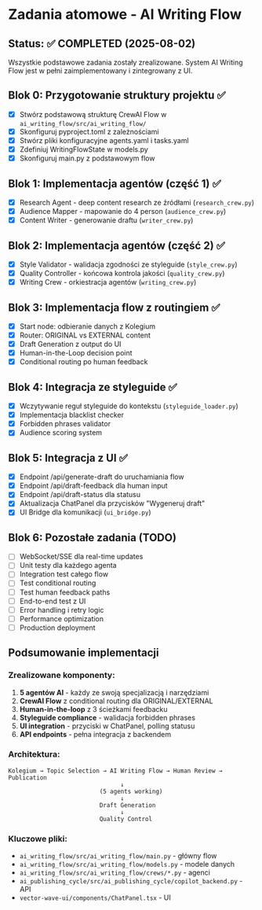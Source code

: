 # Zadania atomowe - AI Writing Flow

## Status: ✅ COMPLETED (2025-08-02)

Wszystkie podstawowe zadania zostały zrealizowane. System AI Writing Flow jest w pełni zaimplementowany i zintegrowany z UI.

## Blok 0: Przygotowanie struktury projektu ✅

- [x] Stwórz podstawową strukturę CrewAI Flow w `ai_writing_flow/src/ai_writing_flow/`
- [x] Skonfiguruj pyproject.toml z zależnościami
- [x] Stwórz pliki konfiguracyjne agents.yaml i tasks.yaml
- [x] Zdefiniuj WritingFlowState w models.py
- [x] Skonfiguruj main.py z podstawowym flow

## Blok 1: Implementacja agentów (część 1) ✅

- [x] Research Agent - deep content research ze źródłami (`research_crew.py`)
- [x] Audience Mapper - mapowanie do 4 person (`audience_crew.py`)
- [x] Content Writer - generowanie draftu (`writer_crew.py`)

## Blok 2: Implementacja agentów (część 2) ✅

- [x] Style Validator - walidacja zgodności ze styleguide (`style_crew.py`)
- [x] Quality Controller - końcowa kontrola jakości (`quality_crew.py`)
- [x] Writing Crew - orkiestracja agentów (`writing_crew.py`)

## Blok 3: Implementacja flow z routingiem ✅

- [x] Start node: odbieranie danych z Kolegium
- [x] Router: ORIGINAL vs EXTERNAL content
- [x] Draft Generation z output do UI
- [x] Human-in-the-Loop decision point
- [x] Conditional routing po human feedback

## Blok 4: Integracja ze styleguide ✅

- [x] Wczytywanie reguł styleguide do kontekstu (`styleguide_loader.py`)
- [x] Implementacja blacklist checker
- [x] Forbidden phrases validator
- [x] Audience scoring system

## Blok 5: Integracja z UI ✅

- [x] Endpoint /api/generate-draft do uruchamiania flow
- [x] Endpoint /api/draft-feedback dla human input
- [x] Endpoint /api/draft-status dla statusu
- [x] Aktualizacja ChatPanel dla przycisków "Wygeneruj draft"
- [x] UI Bridge dla komunikacji (`ui_bridge.py`)

## Blok 6: Pozostałe zadania (TODO)

- [ ] WebSocket/SSE dla real-time updates
- [ ] Unit testy dla każdego agenta
- [ ] Integration test całego flow
- [ ] Test conditional routing
- [ ] Test human feedback paths
- [ ] End-to-end test z UI
- [ ] Error handling i retry logic
- [ ] Performance optimization
- [ ] Production deployment

## Podsumowanie implementacji

### Zrealizowane komponenty:
1. **5 agentów AI** - każdy ze swoją specjalizacją i narzędziami
2. **CrewAI Flow** z conditional routing dla ORIGINAL/EXTERNAL
3. **Human-in-the-loop** z 3 ścieżkami feedbacku
4. **Styleguide compliance** - walidacja forbidden phrases
5. **UI integration** - przyciski w ChatPanel, polling statusu
6. **API endpoints** - pełna integracja z backendem

### Architektura:
```
Kolegium → Topic Selection → AI Writing Flow → Human Review → Publication
                                ↓
                          (5 agents working)
                                ↓
                          Draft Generation
                                ↓
                          Quality Control
```

### Kluczowe pliki:
- `ai_writing_flow/src/ai_writing_flow/main.py` - główny flow
- `ai_writing_flow/src/ai_writing_flow/models.py` - modele danych
- `ai_writing_flow/src/ai_writing_flow/crews/*.py` - agenci
- `ai_publishing_cycle/src/ai_publishing_cycle/copilot_backend.py` - API
- `vector-wave-ui/components/ChatPanel.tsx` - UI